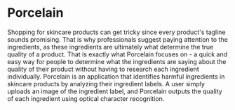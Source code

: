 # Porcelain 
Shopping for skincare products can get tricky since every product's tagline sounds promising. That is why professionals suggest paying attention to the ingredients, as these ingredients are ultimately what determine the true quality of a product.
That is exactly what Porcelain focuses on - a quick and easy way for people to determine what the ingredients are saying about the quality of their product without having to research each ingredient individually. 
Porcelain is an application that identifies harmful ingredients in skincare products by analyzing their ingredient labels. A user simply uploads an image of the ingredient label, and Porcelain outputs the quality of each ingredient using optical character recognition.
